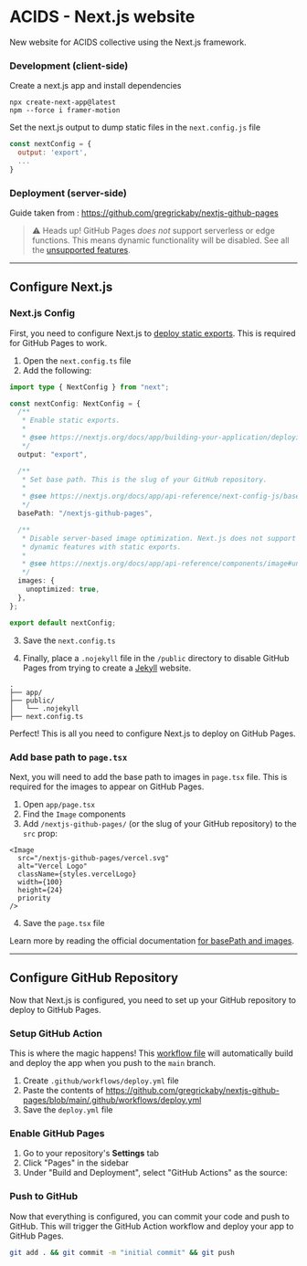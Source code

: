 # ACIDS - Next.js website

New website for ACIDS collective using the Next.js framework.

### Development (client-side)

Create a next.js app and install dependencies

```shell
npx create-next-app@latest
npm --force i framer-motion
```

Set the next.js output to dump static files in the `next.config.js` file

```javascript
const nextConfig = {
  output: 'export',
  ...
}
```

### Deployment (server-side)

Guide taken from : https://github.com/gregrickaby/nextjs-github-pages

> ⚠️ Heads up! GitHub Pages _does not_ support serverless or edge functions. This means dynamic functionality will be disabled. See all the [unsupported features](https://nextjs.org/docs/app/building-your-application/deploying/static-exports#unsupported-features).

---

## Configure Next.js

### Next.js Config

First, you need to configure Next.js to [deploy static exports](https://nextjs.org/docs/app/building-your-application/deploying/static-exports). This is required for GitHub Pages to work.

1. Open the `next.config.ts` file
2. Add the following:

```typescript
import type { NextConfig } from "next";

const nextConfig: NextConfig = {
  /**
   * Enable static exports.
   *
   * @see https://nextjs.org/docs/app/building-your-application/deploying/static-exports
   */
  output: "export",

  /**
   * Set base path. This is the slug of your GitHub repository.
   *
   * @see https://nextjs.org/docs/app/api-reference/next-config-js/basePath
   */
  basePath: "/nextjs-github-pages",

  /**
   * Disable server-based image optimization. Next.js does not support
   * dynamic features with static exports.
   *
   * @see https://nextjs.org/docs/app/api-reference/components/image#unoptimized
   */
  images: {
    unoptimized: true,
  },
};

export default nextConfig;
```

3. Save the `next.config.ts`

4. Finally, place a `.nojekyll` file in the `/public` directory to disable GitHub Pages from trying to create a [Jekyll](https://github.blog/2009-12-29-bypassing-jekyll-on-github-pages/) website.

```treeview
.
├── app/
├── public/
│   └── .nojekyll
├── next.config.ts
```

Perfect! This is all you need to configure Next.js to deploy on GitHub Pages.

### Add base path to `page.tsx`

Next, you will need to add the base path to images in `page.tsx` file. This is required for the images to appear on GitHub Pages.

1. Open `app/page.tsx`
2. Find the `Image` components
3. Add `/nextjs-github-pages/` (or the slug of your GitHub repository) to the `src` prop:

```tsx
<Image
  src="/nextjs-github-pages/vercel.svg"
  alt="Vercel Logo"
  className={styles.vercelLogo}
  width={100}
  height={24}
  priority
/>
```

4. Save the `page.tsx` file

Learn more by reading the official documentation [for basePath and images](https://nextjs.org/docs/app/api-reference/config/next-config-js/basePath#images).

---

## Configure GitHub Repository

Now that Next.js is configured, you need to set up your GitHub repository to deploy to GitHub Pages.

### Setup GitHub Action

This is where the magic happens! This [workflow file](https://github.com/gregrickaby/nextjs-github-pages/blob/main/.github/workflows/deploy.yml) will automatically build and deploy the app when you push to the `main` branch.

1. Create `.github/workflows/deploy.yml` file
2. Paste the contents of <https://github.com/gregrickaby/nextjs-github-pages/blob/main/.github/workflows/deploy.yml>
3. Save the `deploy.yml` file

### Enable GitHub Pages

1. Go to your repository's **Settings** tab
2. Click "Pages" in the sidebar
3. Under "Build and Deployment", select "GitHub Actions" as the source:

### Push to GitHub

Now that everything is configured, you can commit your code and push to GitHub. This will trigger the GitHub Action workflow and deploy your app to GitHub Pages.

```bash
git add . && git commit -m "initial commit" && git push
```

